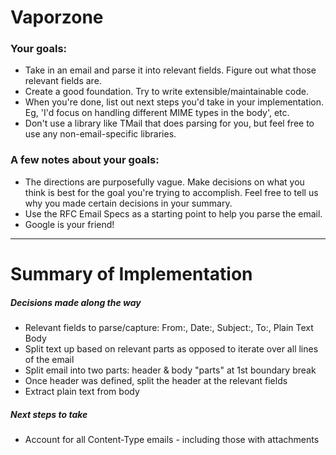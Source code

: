 # Vaporzone

### Your goals:

- Take in an email and parse it into relevant fields. Figure out what those relevant fields are.
- Create a good foundation. Try to write extensible/maintainable code.
- When you're done, list out next steps you'd take in your implementation. Eg, 'I'd focus on handling different MIME types in the body', etc.
- Don't use a library like TMail that does parsing for you, but feel free to use any non-email-specific libraries.

### A few notes about your goals:

- The directions are purposefully vague. Make decisions on what you think is best for the goal you're trying to accomplish. Feel free to tell us why you made certain decisions in your summary.
- Use the RFC Email Specs as a starting point to help you parse the email.
- Google is your friend!

--------------------------------------------------------------

# Summary of Implementation


##### Decisions made along the way
- Relevant fields to parse/capture: From:, Date:, Subject:, To:, Plain Text Body 
- Split text up based on relevant parts as opposed to iterate over all lines of the email
- Split email into two parts: header & body "parts" at 1st boundary break
- Once header was defined, split the header at the relevant fields
- Extract plain text from body


##### Next steps to take
- Account for all Content-Type emails - including those with attachments